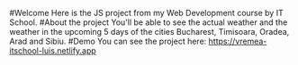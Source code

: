 #Welcome
Here is the JS project from my Web Development course by IT School.
#About the project
You'll be able to see the actual weather and the weather in the upcoming 5 days of the cities Bucharest, Timisoara, Oradea, Arad and Sibiu.
#Demo
You can see the project here: https://vremea-itschool-luis.netlify.app